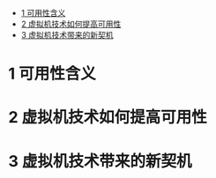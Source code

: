 
<!-- @import "[TOC]" {cmd="toc" depthFrom=1 depthTo=6 orderedList=false} -->

<!-- code_chunk_output -->

* [1 可用性含义](#1-可用性含义)
* [2 虚拟机技术如何提高可用性](#2-虚拟机技术如何提高可用性)
* [3 虚拟机技术带来的新契机](#3-虚拟机技术带来的新契机)

<!-- /code_chunk_output -->

# 1 可用性含义

# 2 虚拟机技术如何提高可用性

# 3 虚拟机技术带来的新契机

